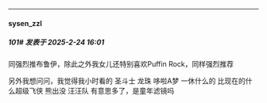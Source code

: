 ﻿
*****

####  sysen_zzl  
##### 101#       发表于 2025-2-24 16:01

同强烈推布鲁伊，除此之外我女儿还特别喜欢Puffin Rock，同样强烈推荐

另外我想问问，我觉得我小时看的 圣斗士 龙珠 哆啦A梦 一休什么的 比现在的什么超级飞侠 熊出没 汪汪队 有意思多了，是童年滤镜吗

